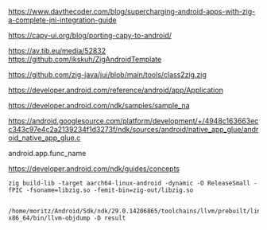 https://www.davthecoder.com/blog/supercharging-android-apps-with-zig-a-complete-jni-integration-guide

https://capy-ui.org/blog/porting-capy-to-android/

https://av.tib.eu/media/52832 https://github.com/ikskuh/ZigAndroidTemplate

https://github.com/zig-java/jui/blob/main/tools/class2zig.zig

https://developer.android.com/reference/android/app/Application

https://developer.android.com/ndk/samples/sample_na

https://android.googlesource.com/platform/development/+/4948c163663ecc343c97e4c2a2139234f1d3273f/ndk/sources/android/native_app_glue/android_native_app_glue.c

android.app.func_name

https://developer.android.com/ndk/guides/concepts

```
zig build-lib -target aarch64-linux-android -dynamic -O ReleaseSmall -fPIC -fsoname=libzig.so -femit-bin=zig-out/libzig.so


/home/moritz/Android/Sdk/ndk/29.0.14206865/toolchains/llvm/prebuilt/linux-x86_64/bin/llvm-objdump -D result
```
